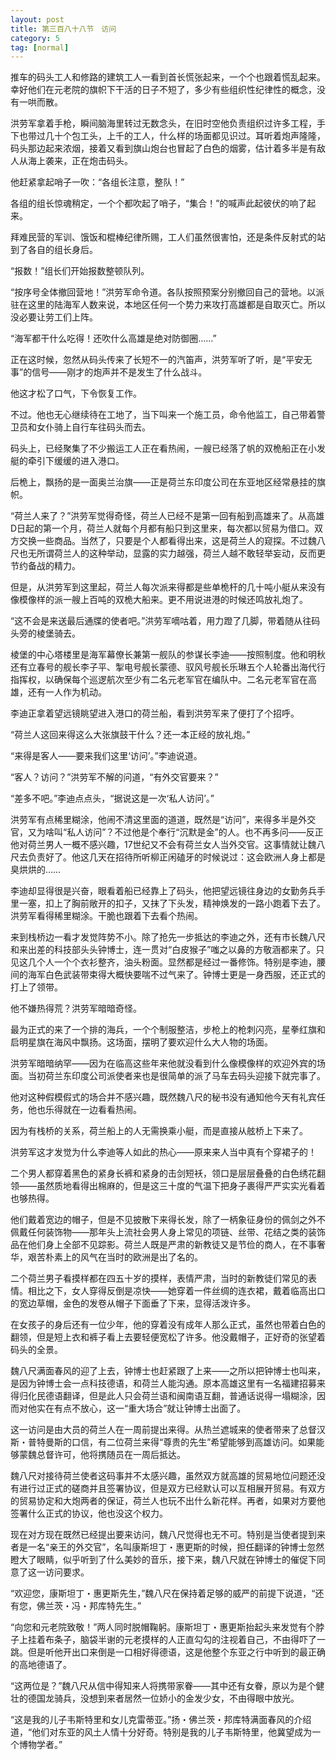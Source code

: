```yaml
---
layout: post
title: 第三百八十八节　访问
category: 5
tag: [normal]
---
```


推车的码头工人和修路的建筑工人一看到首长慌张起来，一个个也跟着慌乱起来。幸好他们在元老院的旗帜下干活的日子不短了，多少有些组织性纪律性的概念，没有一哄而散。

洪劳军拿着手枪，瞬间脑海里转过无数念头，在旧时空他负责组织过许多工程，手下也带过几十个包工头，上千的工人，什么样的场面都见识过。耳听着炮声隆隆，码头那边起来浓烟，接着又看到旗山炮台也冒起了白色的烟雾，估计着多半是有敌人从海上袭来，正在炮击码头。

他赶紧拿起哨子一吹：“各组长注意，整队！”

各组的组长惊魂稍定，一个个都吹起了哨子，“集合！”的喊声此起彼伏的响了起来。

拜难民营的军训、饿饭和棍棒纪律所赐，工人们虽然很害怕，还是条件反射式的站到了各自的组长身后。

“报数！”组长们开始报数整顿队列。

“按序号全体撤回营地！”洪劳军命令道。各队按照预案分别撤回自己的营地。以派驻在这里的陆海军人数来说，本地区任何一个势力来攻打高雄都是自取灭亡。所以没必要让劳工们上阵。

“海军都干什么吃得！还吹什么高雄是绝对防御圈……”

正在这时候，忽然从码头传来了长短不一的汽笛声，洪劳军听了听，是“平安无事”的信号――刚才的炮声并不是发生了什么战斗。

他这才松了口气，下令恢复工作。

不过。他也无心继续待在工地了，当下叫来一个施工员，命令他监工，自己带着警卫员和女仆骑上自行车往码头而去。

码头上，已经聚集了不少搬运工人正在看热闹，一艘已经落了帆的双桅船正在小发艇的牵引下缓缓的进入港口。

后桅上，飘扬的是一面奥兰治旗――正是荷兰东印度公司在东亚地区经常悬挂的旗帜。

“荷兰人来了？”洪劳军觉得奇怪，荷兰人已经不是第一回有船到高雄来了。从高雄D日起的第一个月，荷兰人就每个月都有船只到这里来，每次都以贸易为借口。双方交换一些商品。当然了，只要是个人都看得出来，这是荷兰人的窥探。不过魏八尺也无所谓荷兰人的这种举动，显露的实力越强，荷兰人越不敢轻举妄动，反而更节约备战的精力。

但是，从洪劳军到这里起，荷兰人每次派来得都是些单桅杆的几十吨小艇从来没有像模像样的派一艘上百吨的双桅大船来。更不用说进港的时候还鸣放礼炮了。

“这不会是来送最后通牒的使者吧。”洪劳军嘀咕着，用力蹬了几脚，带着随从往码头旁的棱堡骑去。

棱堡的中心塔楼里是海军幕僚长兼第一舰队的参谋长李迪――按照制度。他和明秋还有立春号的舰长李子平、掣电号舰长蒙德、驭风号舰长乐琳五个人轮番出海代行指挥权，以确保每个巡逻航次至少有二名元老军官在编队中。二名元老军官在高雄，还有一人作为机动。

李迪正拿着望远镜眺望进入港口的荷兰船，看到洪劳军来了便打了个招呼。

“荷兰人这回来得这么大张旗鼓干什么？还一本正经的放礼炮。”

“来得是客人――要来我们这里‘访问’。”李迪说道。

“客人？访问？”洪劳军不解的问道，“有外交官要来？”

“差多不吧。”李迪点点头，“据说这是一次‘私人访问’。”

洪劳军有点稀里糊涂，他闹不清这里面的道道，既然是“访问”，来得多半是外交官，又为啥叫“私人访问”？不过他是个奉行“沉默是金”的人。也不再多问――反正他对荷兰男人一概不感兴趣，17世纪又不会有荷兰女人当外交官。这事情就让魏八尺去负责好了。他这几天在招待所听柳正闲磕牙的时候说过：这会欧洲人身上都是臭烘烘的……

李迪却显得很是兴奋，眼看着船已经靠上了码头，他把望远镜往身边的女勤务兵手里一塞，扣上了胸前敞开的扣子，又抹了下头发，精神焕发的一路小跑着下去了。洪劳军看得稀里糊涂。干脆也跟着下去看个热闹。

来到栈桥边一看才发觉阵势不小。除了抢先一步抵达的李迪之外，还有市长魏八尺和来出差的科技部头头钟博士，连一贯对“白皮猴子”嗤之以鼻的方敬涵都来了。只见这几个人一个个衣衫整齐，油头粉面。显然都是经过一番修饰。特别是李迪，腰间的海军白色武装带束得大概快要喘不过气来了。钟博士更是一身西服，还正式的打上了领带。

他不嫌热得荒？洪劳军暗暗奇怪。

最为正式的来了一个排的海兵，一个个制服整洁，步枪上的枪刺闪亮，星拳红旗和启明星旗在海风中飘扬。这场面，摆明了要欢迎什么大人物的场面。

洪劳军暗暗纳罕――因为在临高这些年来他就没看到什么像模像样的欢迎外宾的场面。当初荷兰东印度公司派使者来也是很简单的派了马车去码头迎接下就完事了。

他对这种假模假式的场合并不感兴趣，既然魏八尺的秘书没有通知他今天有礼宾任务，他也乐得就在一边看看热闹。

因为有栈桥的关系，荷兰船上的人无需换乘小艇，而是直接从舷桥上下来了。

洪劳军这才发觉为什么李迪等人如此的热心――原来来人当中真有个穿裙子的！

二个男人都穿着黑色的紧身长裤和紧身的击剑短袄，领口是层层叠叠的白色绣花翻领――虽然质地看得出棉麻的，但是这三十度的气温下把身子裹得严严实实光看着也够热得。

他们戴着宽边的帽子，但是不见披散下来得长发，除了一柄象征身份的佩剑之外不佩戴任何装饰物――那年头上流社会男人身上常见的项链、丝带、花结之类的装饰品在他们身上全部不见踪影。荷兰人既是严肃的新教徒又是节俭的商人，在不事奢华，艰苦朴素上的风气在当时的欧洲是出了名的。

二个荷兰男子看摸样都在四五十岁的摸样，表情严肃，当时的新教徒们常见的表情。相比之下，女人穿得反倒是凉快――她穿着一件丝绸的连衣裙，戴着临高出口的宽边草帽，金色的发卷从帽子下面垂了下来，显得活泼许多。

在女孩子的身后还有一位少年，他的穿着没有成年人那么正式，虽然也带着白色的翻领，但是短上衣和裤子看上去要轻便宽松了许多。他没戴帽子，正好奇的张望着码头的全景。

魏八尺满面春风的迎了上去，钟博士也赶紧跟了上来――之所以把钟博士也叫来，是因为钟博士会一点科技德语，和荷兰人能沟通。原本高雄这里有一名福建招募来得归化民德语翻译，但是此人只会荷兰语和闽南语互翻，普通话说得一塌糊涂，因而对他实在有点不放心，这一“重大场合”就让钟博士出面了。

这一访问是由大员的荷兰人在一周前提出来得。从热兰遮城来的使者带来了总督汉斯・普特曼斯的口信，有二位荷兰来得“尊贵的先生”希望能够到高雄访问。如果能够蒙魏总督许可，他将携随员在一周后抵达。

魏八尺对接待荷兰使者这码事并不太感兴趣，虽然双方就高雄的贸易地位问题还没有进行过正式的磋商并且签署协议，但是双方已经默认可以互相展开贸易。有双方的贸易协定和大炮两者的保证，荷兰人也玩不出什么新花样。再者，如果对方要他签署什么正式的协议，他也没这个权力。

现在对方现在既然已经提出要来访问，魏八尺觉得也无不可。特别是当使者提到来者是一名“亲王的外交官”，名叫康斯坦丁・惠更斯的时候，担任翻译的钟博士忽然瞪大了眼睛，似乎听到了什么美妙的音乐，接下来，魏八尺就在钟博士的催促下同意了这一访问要求。

“欢迎您，康斯坦丁・惠更斯先生，”魏八尺在保持着足够的威严的前提下说道，“还有您，佛兰茨・冯・邦库特先生。”

“向您和元老院致敬！”两人同时脱帽鞠躬。康斯坦丁・惠更斯抬起头来发觉有个脖子上挂着布条子，脑袋半谢的元老摸样的人正直勾勾的注视着自己，不由得吓了一跳。但是听他开出口来倒是一口相好得德语，这是他整个东亚之行中听到的最正确的高地德语了。

“这两位是？”魏八尺从信中得知来人将携带家眷――其中还有女眷，原以为是个健壮的德国龙骑兵，没想到来者居然一位娇小的金发少女，不由得眼中放光。

“这是我的儿子韦斯特里和女儿克雷蒂亚。”扬・佛兰茨・邦库特满面春风的介绍道，“他们对东亚的风土人情十分好奇。特别是我的儿子韦斯特里，他冀望成为一个博物学者。”
